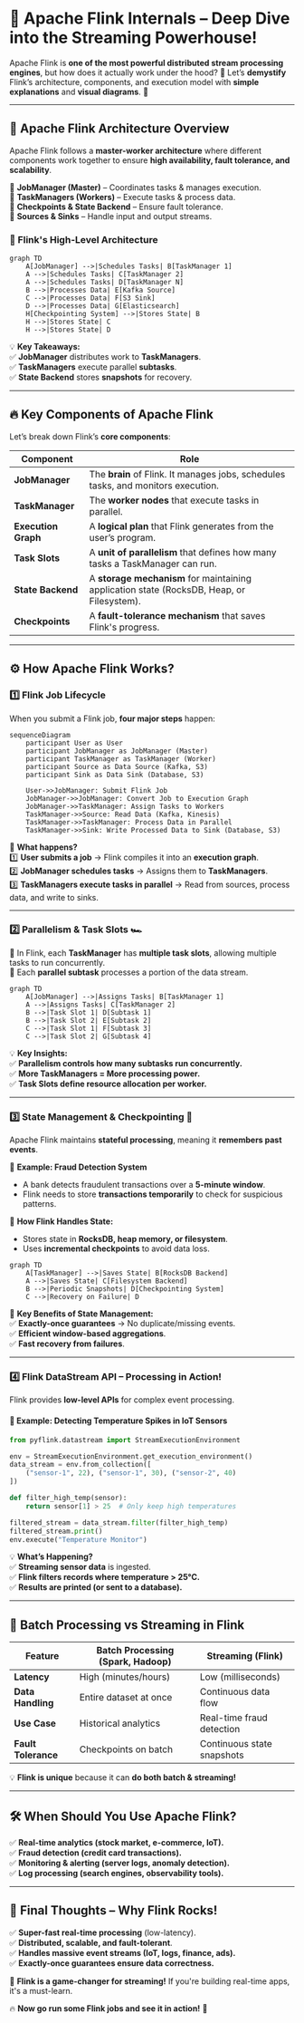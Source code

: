 # 🚀 **Apache Flink Internals – Deep Dive into the Streaming Powerhouse!**

Apache Flink is **one of the most powerful distributed stream processing engines**, but how does it actually work under the hood? 🤔 Let’s **demystify** Flink’s architecture, components, and execution model with **simple explanations** and **visual diagrams**. 🎨

---

## 🎯 **Apache Flink Architecture Overview**

Apache Flink follows a **master-worker architecture** where different components work together to ensure **high availability, fault tolerance, and scalability**.

🔹 **JobManager (Master)** – Coordinates tasks & manages execution.  
🔹 **TaskManagers (Workers)** – Execute tasks & process data.  
🔹 **Checkpoints & State Backend** – Ensure fault tolerance.  
🔹 **Sources & Sinks** – Handle input and output streams.

### **🔧 Flink's High-Level Architecture**

```mermaid
graph TD
    A[JobManager] -->|Schedules Tasks| B[TaskManager 1]
    A -->|Schedules Tasks| C[TaskManager 2]
    A -->|Schedules Tasks| D[TaskManager N]
    B -->|Processes Data| E[Kafka Source]
    C -->|Processes Data| F[S3 Sink]
    D -->|Processes Data| G[Elasticsearch]
    H[Checkpointing System] -->|Stores State| B
    H -->|Stores State| C
    H -->|Stores State| D
```

💡 **Key Takeaways:**  
✅ **JobManager** distributes work to **TaskManagers**.  
✅ **TaskManagers** execute parallel **subtasks**.  
✅ **State Backend** stores **snapshots** for recovery.

---

## 🔥 **Key Components of Apache Flink**

Let’s break down Flink’s **core components**:

| Component           | Role                                                                                      |
| ------------------- | ----------------------------------------------------------------------------------------- |
| **JobManager**      | The **brain** of Flink. It manages jobs, schedules tasks, and monitors execution.         |
| **TaskManager**     | The **worker nodes** that execute tasks in parallel.                                      |
| **Execution Graph** | A **logical plan** that Flink generates from the user’s program.                          |
| **Task Slots**      | A **unit of parallelism** that defines how many tasks a TaskManager can run.              |
| **State Backend**   | A **storage mechanism** for maintaining application state (RocksDB, Heap, or Filesystem). |
| **Checkpoints**     | A **fault-tolerance mechanism** that saves Flink's progress.                              |

---

## ⚙️ **How Apache Flink Works?**

### **1️⃣ Flink Job Lifecycle**

When you submit a Flink job, **four major steps** happen:

```mermaid
sequenceDiagram
    participant User as User
    participant JobManager as JobManager (Master)
    participant TaskManager as TaskManager (Worker)
    participant Source as Data Source (Kafka, S3)
    participant Sink as Data Sink (Database, S3)

    User->>JobManager: Submit Flink Job
    JobManager->>JobManager: Convert Job to Execution Graph
    JobManager->>TaskManager: Assign Tasks to Workers
    TaskManager->>Source: Read Data (Kafka, Kinesis)
    TaskManager->>TaskManager: Process Data in Parallel
    TaskManager->>Sink: Write Processed Data to Sink (Database, S3)
```

📌 **What happens?**  
1️⃣ **User submits a job** → Flink compiles it into an **execution graph**.  
2️⃣ **JobManager schedules tasks** → Assigns them to **TaskManagers**.  
3️⃣ **TaskManagers execute tasks in parallel** → Read from sources, process data, and write to sinks.

---

### **2️⃣ Parallelism & Task Slots 🏎️**

🔹 In Flink, each **TaskManager** has **multiple task slots**, allowing multiple tasks to run concurrently.  
🔹 Each **parallel subtask** processes a portion of the data stream.

```mermaid
graph TD
    A[JobManager] -->|Assigns Tasks| B[TaskManager 1]
    A -->|Assigns Tasks| C[TaskManager 2]
    B -->|Task Slot 1| D[Subtask 1]
    B -->|Task Slot 2| E[Subtask 2]
    C -->|Task Slot 1| F[Subtask 3]
    C -->|Task Slot 2| G[Subtask 4]
```

💡 **Key Insights:**  
✅ **Parallelism controls how many subtasks run concurrently.**  
✅ **More TaskManagers = More processing power.**  
✅ **Task Slots define resource allocation per worker.**

---

### **3️⃣ State Management & Checkpointing 💾**

Apache Flink maintains **stateful processing**, meaning it **remembers past events**.

🔹 **Example: Fraud Detection System**

- A bank detects fraudulent transactions over a **5-minute window**.
- Flink needs to store **transactions temporarily** to check for suspicious patterns.

🔹 **How Flink Handles State:**

- Stores state in **RocksDB, heap memory, or filesystem**.
- Uses **incremental checkpoints** to avoid data loss.

```mermaid
graph TD
    A[TaskManager] -->|Saves State| B[RocksDB Backend]
    A -->|Saves State| C[Filesystem Backend]
    B -->|Periodic Snapshots| D[Checkpointing System]
    C -->|Recovery on Failure| D
```

📌 **Key Benefits of State Management:**  
✅ **Exactly-once guarantees** → No duplicate/missing events.  
✅ **Efficient window-based aggregations**.  
✅ **Fast recovery from failures**.

---

### **4️⃣ Flink DataStream API – Processing in Action!**

Flink provides **low-level APIs** for complex event processing.

#### **🚀 Example: Detecting Temperature Spikes in IoT Sensors**

```python
from pyflink.datastream import StreamExecutionEnvironment

env = StreamExecutionEnvironment.get_execution_environment()
data_stream = env.from_collection([
    ("sensor-1", 22), ("sensor-1", 30), ("sensor-2", 40)
])

def filter_high_temp(sensor):
    return sensor[1] > 25  # Only keep high temperatures

filtered_stream = data_stream.filter(filter_high_temp)
filtered_stream.print()
env.execute("Temperature Monitor")
```

💡 **What’s Happening?**  
✅ **Streaming sensor data** is ingested.  
✅ **Flink filters records where temperature > 25°C.**  
✅ **Results are printed (or sent to a database).**

---

## 🔄 **Batch Processing vs Streaming in Flink**

| Feature             | Batch Processing (Spark, Hadoop) | Streaming (Flink)          |
| ------------------- | -------------------------------- | -------------------------- |
| **Latency**         | High (minutes/hours)             | Low (milliseconds)         |
| **Data Handling**   | Entire dataset at once           | Continuous data flow       |
| **Use Case**        | Historical analytics             | Real-time fraud detection  |
| **Fault Tolerance** | Checkpoints on batch             | Continuous state snapshots |

💡 **Flink is unique** because it can **do both batch & streaming!**

---

## 🛠️ **When Should You Use Apache Flink?**

✅ **Real-time analytics (stock market, e-commerce, IoT).**  
✅ **Fraud detection (credit card transactions).**  
✅ **Monitoring & alerting (server logs, anomaly detection).**  
✅ **Log processing (search engines, observability tools).**

---

## 🎯 **Final Thoughts – Why Flink Rocks!**

✅ **Super-fast real-time processing** (low-latency).  
✅ **Distributed, scalable, and fault-tolerant**.  
✅ **Handles massive event streams (IoT, logs, finance, ads).**  
✅ **Exactly-once guarantees ensure data correctness.**

🚀 **Flink is a game-changer for streaming!** If you're building real-time apps, it's a must-learn.

🔥 **Now go run some Flink jobs and see it in action!** 🎉
